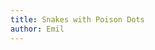 ```yaml
---
title: Snakes with Poison Dots
author: Emil
---
```

<figure class="bleed">
<img alt="" src="/img/emil-drawing/IMG_0768.jpg" >
</figure>
